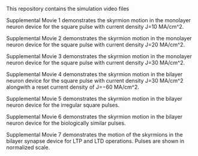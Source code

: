 This repository contains the simulation video files

Supplemental Movie 1 demonstrates the skyrmion motion in the monolayer neuron device for the square pulse
with current density J=10 MA/cm^2.

Supplemental Movie 2 demonstrates the skyrmion motion in the monolayer neuron device for the square pulse
with current density J=20 MA/cm^2.

Supplemental Movie 3 demonstrates the skyrmion motion in the monolayer neuron device for the square pulse
with current density J=30 MA/cm^2.

Supplemental Movie 4 demonstrates the skyrmion motion in the bilayer neuron device for the square pulse with
current density J=30 MA/cm^2 alongwith a reset current density of J=−60 MA/cm^2.

Supplemental Movie 5 demonstrates the skyrmion motion in the bilayer neuron device for the irregular square
pulses.

Supplemental Movie 6 demonstrates the skyrmion motion in the bilayer neuron device for the biologically similar
pulses.

Supplemental Movie 7 demonstrates the motion of the skyrmions in the bilayer synapse device for LTP and LTD
operations. Pulses are shown in normalized scale.
